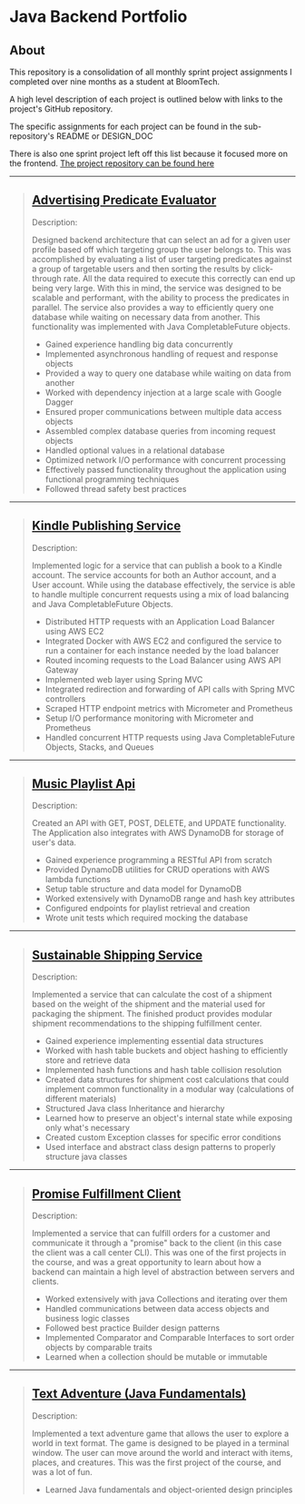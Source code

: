 # Java Backend Portfolio

## About
This repository is a consolidation of all monthly sprint project assignments I completed over nine months as a student at BloomTech.

A high level description of each project is outlined below with links to the project's GitHub repository.

The specific assignments for each project can be found in the sub-repository's README or DESIGN_DOC

There is also one sprint project left off this list because it focused more on the frontend. [The project repository can be found here](https://github.com/Celtics-Engine/Celtics-Frontend)

---

> ## [Advertising Predicate Evaluator](https://github.com/grauulzz/advertising-predicate-evaluator)
> Description: 
>
> Designed backend architecture that can select an ad for a given user profile based off which targeting group the user belongs to. This was accomplished by evaluating a list of user targeting predicates against a group of targetable users and then sorting the results by click-through rate. All the data required to execute this correctly can end up being very large. With this in mind, the service was designed to be scalable and performant, with the ability to process the predicates in parallel. The service also provides a way to efficiently query one database while waiting on necessary data from another. This functionality was implemented with Java CompletableFuture objects.
>
> - Gained experience handling big data concurrently
> - Implemented asynchronous handling of request and response objects
> - Provided a way to query one database while waiting on data from another
> - Worked with dependency injection at a large scale with Google Dagger
> - Ensured proper communications between multiple data access objects
> - Assembled complex database queries from incoming request objects
> - Handled optional values in a relational database 
> - Optimized network I/O performance with concurrent processing 
> - Effectively passed functionality throughout the application using functional programming techniques 
> - Followed thread safety best practices 

---

> ## [Kindle Publishing Service](https://github.com/grauulzz/kindle-publishing-service) 
> Description:
>
> Implemented logic for a service that can publish a book to a Kindle account. The service accounts for both an Author account, and a User account. While using the database effectively, the service is able to handle multiple concurrent requests using a mix of load balancing and Java CompletableFuture Objects.
> 
> - Distributed HTTP requests with an Application Load Balancer using AWS EC2
> - Integrated Docker with AWS EC2 and configured the service to run a container for each instance needed by the load balancer
> - Routed incoming requests to the Load Balancer using AWS API Gateway
> - Implemented web layer using Spring MVC
> - Integrated redirection and forwarding of API calls with Spring MVC controllers 
> - Scraped HTTP endpoint metrics with Micrometer and Prometheus
> - Setup I/O performance monitoring with Micrometer and Prometheus 
> - Handled concurrent HTTP requests using Java CompletableFuture Objects, Stacks, and Queues
>

---

> ## [Music Playlist Api](https://github.com/grauulzz/music-playlist-api) 
> Description:
>
> Created an API with GET, POST, DELETE, and UPDATE functionality. The Application also integrates with AWS DynamoDB for storage of user's data. 
>
> - Gained experience programming a RESTful API from scratch
> - Provided DynamoDB utilities for CRUD operations with AWS lambda functions
> - Setup table structure and data model for DynamoDB 
> - Worked extensively with DynamoDB range and hash key attributes
> - Configured endpoints for playlist retrieval and creation
> - Wrote unit tests which required mocking the database
>

---

> ## [Sustainable Shipping Service](https://github.com/grauulzz/sustainable-shipping-service)
> Description:
>
> Implemented a service that can calculate the cost of a shipment based on the weight of the shipment and the material used for packaging the shipment. The finished product provides modular shipment recommendations to the shipping fulfillment center.
>
> - Gained experience implementing essential data structures
> - Worked with hash table buckets and object hashing to efficiently store and retrieve data
> - Implemented hash functions and hash table collision resolution
> - Created data structures for shipment cost calculations that could implement common functionality in a modular way (calculations of different materials)
> - Structured Java class Inheritance and hierarchy 
> - Learned how to preserve an object's internal state while exposing only what's necessary
> - Created custom Exception classes for specific error conditions
> - Used interface and abstract class design patterns to properly structure java classes  
>

---

> ## [Promise Fulfillment Client](https://github.com/grauulzz/promise-fulfillment-client)
> Description:
>
> Implemented a service that can fulfill orders for a customer and communicate it through a "promise" back to the client (in this case the client was a call center CLI). This was one of the first projects in the course, and was a great opportunity to learn about how a backend can maintain a high level of abstraction between servers and clients.
> - Worked extensively with java Collections and iterating over them
> - Handled communications between data access objects and business logic classes 
> - Followed best practice Builder design patterns
> - Implemented Comparator and Comparable Interfaces to sort order objects by comparable traits
> - Learned when a collection should be mutable or immutable
>

---

> ## [Text Adventure (Java Fundamentals)](https://github.com/grauulzz/java-fundamentals-text-adventure) 
> Description:
>
> Implemented a text adventure game that allows the user to explore a world in text format. The game is designed to be played in a terminal window. The user can move around the world and interact with items, places, and creatures. This was the first project of the course, and was a lot of fun.
>
> - Learned Java fundamentals and object-oriented design principles 
>
